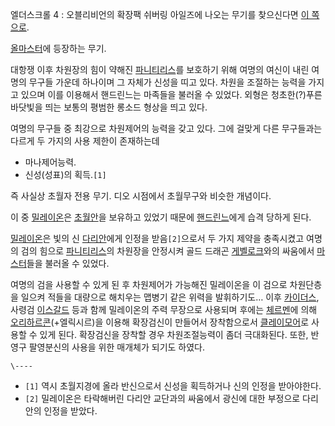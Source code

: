 엘더스크롤 4 : 오블리비언의 확장팩 쉬버링 아일즈에 나오는 무기를 찾으신다면 [이 쪽으로](%EC%97%AC%EB%AA%85%EC%9D%98%EA%B2%80/%ED%99%A9%ED%98%BC%EC%9D%98%EA%B2%80.md).

[올마스터](%EC%98%AC%EB%A7%88%EC%8A%A4%ED%84%B0.md)에 등장하는 무기.

대항쟁 이후 차원장의 힘이 약해진
[파니티리스](%ED%8C%8C%EB%8B%88%ED%8B%B0%EB%A6%AC%EC%8A%A4.md)를 보호하기 위해 여명의 여신이
내린 여명의 무구들 가운데 하나이며 그 자체가 신성을 띠고 있다. 차원을 조절하는 능력을 가지고 있으며 이를 이용해서 핸드린느는 마족들을
불러올 수 있었다. 외형은 청초한(?)푸른 바닷빛을 띄는 보통의 평범한 롱소드 형상을 띄고 있다.

여명의 무구들 중 최강으로 차원제어의 능력을 갖고 있다. 그에 걸맞게 다른 무구들과는 다르게 두 가지의 사용 제한이 존재하는데

  * 마나제어능력.
  * 신성(성표)의 획득.`[1]`  

즉 사실상 초월자 전용 무기. 디오 시점에서 초월무구와 비슷한 개념이다.

이 중 [밀레이온](%EB%B0%80%EB%A0%88%EC%9D%B4%EC%98%A8.md)은
[초월안](%EC%B4%88%EC%9B%94%EC%95%88.md)을 보유하고 있었기 때문에
[핸드린느](%ED%95%B8%EB%93%9C%EB%A6%B0%EB%8A%90.md)에게 습격 당하게 된다.

[밀레이온](%EB%B0%80%EB%A0%88%EC%9D%B4%EC%98%A8.md)은 빛의 신
[다리안](%EB%8B%A4%EB%A6%AC%EC%95%88.md)에게 인정을 받음`[2]`으로서 두 가지 제약을 충족시켰고 여명의
검의 힘으로 [파니티리스](%ED%8C%8C%EB%8B%88%ED%8B%B0%EB%A6%AC%EC%8A%A4.md)의 차원장을 안정시켜
골드 드래곤 [게벨로크](%EA%B2%8C%EB%B2%A8%EB%A1%9C%ED%81%AC.md)와의 싸움에서
[마스터](%EB%A7%88%EC%8A%A4%ED%84%B0.md)들을 불러올 수 있었다.

여명의 검을 사용할 수 있게 된 후 차원제어가 가능해진 밀레이온을 이 검으로 차원단층을 일으켜 적들을 대량으로 해치우는 맵병기 같은 위력을
발휘하기도… 이후 [카이더스](%EC%B9%B4%EC%9D%B4%EB%8D%94%EC%8A%A4.md), 사령검
[이스갈드](%EC%9D%B4%EC%8A%A4%EA%B0%88%EB%93%9C.md) 등과 함께 밀레이온의 주력 무장으로 사용되며
후에는 [체르멘](%EC%B2%B4%EB%A5%B4%EB%A9%98.md)에 의해
[오리하르콘](%EC%98%A4%EB%A6%AC%ED%95%98%EB%A5%B4%EC%BD%98.md)(+엘릭시르)을 이용해 확장검신이
만들어서 장착함으로서 [클레이모어](%ED%81%B4%EB%A0%88%EC%9D%B4%EB%AA%A8%EC%96%B4.md)로 사용할
수 있게 된다. 확장검신을 장착할 경우 차원조절능력이 좀더 극대화된다. 또한, 반영구 팔영분신의 사용을 위한 매개체가 되기도 하였다.

`\----`

  * `[1]` 역시 초월지경에 올라 반신으로서 신성을 획득하거나 신의 인정을 받아야한다.
  * `[2]` 밀레이온은 타락해버린 다리안 교단과의 싸움에서 광신에 대한 부정으로 다리안의 인정을 받았다.

